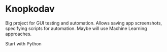 # Knopkodav
Big project for GUI testing and automation. 
Allows saving app screenshots, specifying scripts for automation. 
Maybe will use Machine Learning approaches.

Start with Python
